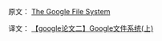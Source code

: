 原文： [The Google File System](https://static.googleusercontent.com/media/research.google.com/zh-CN//archive/gfs-sosp2003.pdf)

译文： [【google论文二】Google文件系统(上)](http://duanple.com/?p=202)